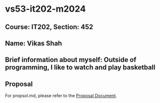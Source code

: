 # vs53-it202-m2024
## Course: IT202, Section: 452
## Name: Vikas Shah
## Brief information about myself: Outside of programming, I like to watch and play basketball

## Proposal
For propsol.md, please refer to the [Proposal Document](https://github.com/VikShah/vs53-it202-452/blob/prod/proposal.md).
